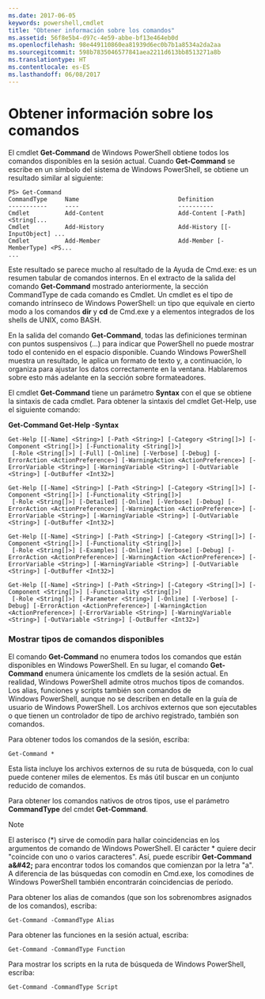```yaml
---
ms.date: 2017-06-05
keywords: powershell,cmdlet
title: "Obtener información sobre los comandos"
ms.assetid: 56f8e5b4-d97c-4e59-abbe-bf13e464eb0d
ms.openlocfilehash: 98e449110860ea81939d6ec0b7b1a8534a2da2aa
ms.sourcegitcommit: 598b7835046577841aea2211d613bb8513271a8b
ms.translationtype: HT
ms.contentlocale: es-ES
ms.lasthandoff: 06/08/2017
---
```

# <a name="getting-information-about-commands"></a>Obtener información sobre los comandos
El cmdlet **Get-Command** de Windows PowerShell obtiene todos los comandos disponibles en la sesión actual. Cuando **Get-Command** se escribe en un símbolo del sistema de Windows PowerShell, se obtiene un resultado similar al siguiente:

```
PS> Get-Command
CommandType     Name                            Definition
-----------     ----                            ----------
Cmdlet          Add-Content                     Add-Content [-Path] <String[...
Cmdlet          Add-History                     Add-History [[-InputObject] ...
Cmdlet          Add-Member                      Add-Member [-MemberType] <PS...
...
```

Este resultado se parece mucho al resultado de la Ayuda de Cmd.exe: es un resumen tabular de comandos internos. En el extracto de la salida del comando **Get-Command** mostrado anteriormente, la sección CommandType de cada comando es Cmdlet. Un cmdlet es el tipo de comando intrínseco de Windows PowerShell: un tipo que equivale en cierto modo a los comandos **dir** y **cd** de Cmd.exe y a elementos integrados de los shells de UNIX, como BASH.

En la salida del comando **Get-Command**, todas las definiciones terminan con puntos suspensivos (...) para indicar que PowerShell no puede mostrar todo el contenido en el espacio disponible. Cuando Windows PowerShell muestra un resultado, le aplica un formato de texto y, a continuación, lo organiza para ajustar los datos correctamente en la ventana. Hablaremos sobre esto más adelante en la sección sobre formateadores.

El cmdlet **Get-Command** tiene un parámetro **Syntax** con el que se obtiene la sintaxis de cada cmdlet. Para obtener la sintaxis del cmdlet Get-Help, use el siguiente comando:

**Get-Command Get-Help -Syntax**

```
Get-Help [[-Name] <String>] [-Path <String>] [-Category <String[]>] [-Component <String[]>] [-Functionality <String[]>]
 [-Role <String[]>] [-Full] [-Online] [-Verbose] [-Debug] [-ErrorAction <ActionPreference>] [-WarningAction <ActionPreference>] [-ErrorVariable <String>] [-WarningVariable <String>] [-OutVariable <String>] [-OutBuffer <Int32>]

Get-Help [[-Name] <String>] [-Path <String>] [-Category <String[]>] [-Component <String[]>] [-Functionality <String[]>]
 [-Role <String[]>] [-Detailed] [-Online] [-Verbose] [-Debug] [-ErrorAction <ActionPreference>] [-WarningAction <ActionPreference>] [-ErrorVariable <String>] [-WarningVariable <String>] [-OutVariable <String>] [-OutBuffer <Int32>]

Get-Help [[-Name] <String>] [-Path <String>] [-Category <String[]>] [-Component <String[]>] [-Functionality <String[]>]
 [-Role <String[]>] [-Examples] [-Online] [-Verbose] [-Debug] [-ErrorAction <ActionPreference>] [-WarningAction <ActionPreference>] [-ErrorVariable <String>] [-WarningVariable <String>] [-OutVariable <String>] [-OutBuffer <Int32>]

Get-Help [[-Name] <String>] [-Path <String>] [-Category <String[]>] [-Component <String[]>] [-Functionality <String[]>]
 [-Role <String[]>] [-Parameter <String>] [-Online] [-Verbose] [-Debug] [-ErrorAction <ActionPreference>] [-WarningAction <ActionPreference>] [-ErrorVariable <String>] [-WarningVariable <String>] [-OutVariable <String>] [-OutBuffer <Int32>]
```

### <a name="displaying-available-command-types"></a>Mostrar tipos de comandos disponibles
El comando **Get-Command** no enumera todos los comandos que están disponibles en Windows PowerShell. En su lugar, el comando **Get-Command** enumera únicamente los cmdlets de la sesión actual. En realidad, Windows PowerShell admite otros muchos tipos de comandos. Los alias, funciones y scripts también son comandos de Windows PowerShell, aunque no se describen en detalle en la guía de usuario de Windows PowerShell. Los archivos externos que son ejecutables o que tienen un controlador de tipo de archivo registrado, también son comandos.

Para obtener todos los comandos de la sesión, escriba:

```
Get-Command *
```

Esta lista incluye los archivos externos de su ruta de búsqueda, con lo cual puede contener miles de elementos. Es más útil buscar en un conjunto reducido de comandos.

Para obtener los comandos nativos de otros tipos, use el parámetro **CommandType** del cmdet **Get-Command**.

> [!NOTE]
> El asterisco (\*) sirve de comodín para hallar coincidencias en los argumentos de comando de Windows PowerShell. El carácter \* quiere decir "coincide con uno o varios caracteres". Así, puede escribir **Get-Command a\&#42;** para encontrar todos los comandos que comienzan por la letra "a". A diferencia de las búsquedas con comodín en Cmd.exe, los comodines de Windows PowerShell también encontrarán coincidencias de período.

Para obtener los alias de comandos (que son los sobrenombres asignados de los comandos), escriba:

```
Get-Command -CommandType Alias
```

Para obtener las funciones en la sesión actual, escriba:

```
Get-Command -CommandType Function
```

Para mostrar los scripts en la ruta de búsqueda de Windows PowerShell, escriba:

```
Get-Command -CommandType Script
```

